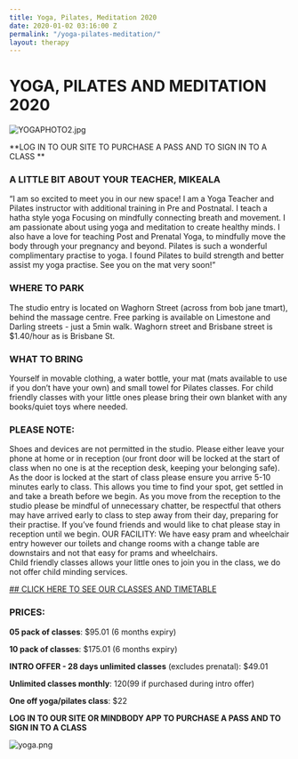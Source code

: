 ```yaml
---
title: Yoga, Pilates, Meditation 2020
date: 2020-01-02 03:16:00 Z
permalink: "/yoga-pilates-meditation/"
layout: therapy
---
```


# YOGA, PILATES AND MEDITATION 2020
![YOGAPHOTO2.jpg](/uploads/YOGAPHOTO2.jpg)


**LOG IN TO OUR SITE TO PURCHASE A PASS AND TO SIGN IN TO A CLASS
**
### A LITTLE BIT ABOUT YOUR TEACHER, MIKEALA
“I am so excited to meet you in our new space! 
I am a Yoga Teacher and Pilates instructor with additional training in Pre and Postnatal. I teach a hatha style yoga Focusing on mindfully connecting breath and movement. I am passionate about using yoga and meditation to create healthy minds.
I also have a love for teaching Post and Prenatal Yoga, to mindfully move the body through your pregnancy and beyond.
Pilates is such a wonderful complimentary practise to yoga. I found Pilates to build strength and better assist my yoga practise. See you on the mat very soon!”

### WHERE TO PARK
The studio entry is located on Waghorn Street (across from bob jane tmart), behind the massage centre. 
Free parking is available on Limestone and Darling streets - just a 5min walk. Waghorn street and Brisbane street is $1.40/hour as is Brisbane St.

### WHAT TO BRING
Yourself in movable clothing, a water bottle, your mat (mats available to use if you don’t have your own) and small towel for Pilates classes.
For child friendly classes with your little ones please bring their own blanket with any books/quiet toys where needed.

### PLEASE NOTE:
Shoes and devices are not permitted in the studio. Please either leave your phone at home or in reception (our front door will be locked at the start of class when no one is at the reception desk, keeping your belonging safe).
As the door is locked at the start of class please ensure you arrive 5-10 minutes early to class. This allows you time to find your spot, get settled in and take a breath before we begin. As you move from the reception to the studio please be mindful of unnecessary chatter, be respectful that others may have arrived early to class to step away from their day, preparing for their practise. If you’ve found friends and would like to chat please stay in reception until we begin. 
OUR FACILITY:
We have easy pram and wheelchair entry however our toilets and change rooms with a change table are downstairs and not that easy for prams and wheelchairs.  
Child friendly classes allows your little ones to join you in the class, we do not offer child minding services.

[## CLICK HERE TO SEE OUR CLASSES AND TIMETABLE](https://ipswichmassage.com.au/timetable/)

### PRICES: 
**05 pack of classes**: $95.01 (6 months expiry)

**10 pack of classes**: $175.01 (6 months expiry)

**INTRO OFFER - 28 days unlimited classes** (excludes prenatal): $49.01 

**Unlimited classes monthly**: $120 ($99 if purchased during intro offer)

**One off yoga/pilates class**: $22

**LOG IN TO OUR SITE OR MINDBODY APP TO PURCHASE A PASS AND TO SIGN IN TO A CLASS**

![yoga.png](/uploads/yoga.png)